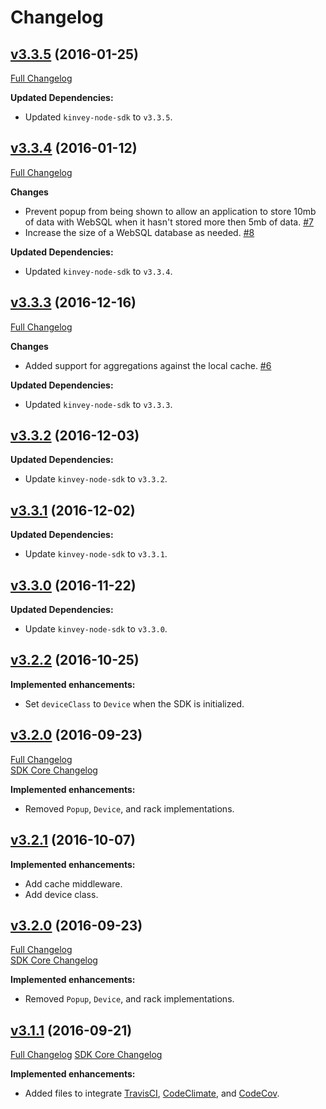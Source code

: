 # Changelog
## [v3.3.5](https://github.com/Kinvey/html5-sdk/tree/v3.3.5) (2016-01-25)
[Full Changelog](https://github.com/Kinvey/html5-sdk/compare/v3.3.4...v3.3.5)<br/>

**Updated Dependencies:**
- Updated `kinvey-node-sdk` to `v3.3.5`.

## [v3.3.4](https://github.com/Kinvey/html5-sdk/tree/v3.3.4) (2016-01-12)
[Full Changelog](https://github.com/Kinvey/html5-sdk/compare/v3.3.3...v3.3.4)<br/>

**Changes**
- Prevent popup from being shown to allow an application to store 10mb of data with WebSQL when it hasn't stored more then 5mb of data. [#7](https://github.com/Kinvey/html5-sdk/pull/7)
- Increase the size of a WebSQL database as needed. [#8](https://github.com/Kinvey/html5-sdk/pull/8)

**Updated Dependencies:**
- Updated `kinvey-node-sdk` to `v3.3.4`.

## [v3.3.3](https://github.com/Kinvey/html5-sdk/tree/v3.3.3) (2016-12-16)
[Full Changelog](https://github.com/Kinvey/html5-sdk/compare/v3.3.2...v3.3.3)<br/>

**Changes**
- Added support for aggregations against the local cache. [#6](https://github.com/Kinvey/html5-sdk/pull/6)

**Updated Dependencies:**
- Updated `kinvey-node-sdk` to `v3.3.3`.

## [v3.3.2](https://github.com/Kinvey/html5-sdk/tree/v3.3.2) (2016-12-03)

**Updated Dependencies:**
- Update `kinvey-node-sdk` to `v3.3.2`.


## [v3.3.1](https://github.com/Kinvey/html5-sdk/tree/v3.3.1) (2016-12-02)

**Updated Dependencies:**
- Update `kinvey-node-sdk` to `v3.3.1`.

## [v3.3.0](https://github.com/Kinvey/html5-sdk/tree/v3.3.0) (2016-11-22)

**Updated Dependencies:**
- Update `kinvey-node-sdk` to `v3.3.0`.

## [v3.2.2](https://github.com/Kinvey/html5-sdk/tree/v3.2.2) (2016-10-25)

**Implemented enhancements:**
- Set `deviceClass` to `Device` when the SDK is initialized.

## [v3.2.0](https://github.com/Kinvey/html5-sdk/tree/v3.2.0) (2016-09-23)
[Full Changelog](https://github.com/Kinvey/html5-sdk/compare/3.1.1...3.2.0)<br/>
[SDK Core Changelog](https://github.com/Kinvey/javascript-sdk-core/blob/master/CHANGELOG.md)

**Implemented enhancements:**
- Removed `Popup`, `Device`, and rack implementations.

## [v3.2.1](https://github.com/Kinvey/html5-sdk/tree/v3.2.1) (2016-10-07)

**Implemented enhancements:**
- Add cache middleware.
- Add device class.

## [v3.2.0](https://github.com/Kinvey/html5-sdk/tree/v3.2.0) (2016-09-23)
[Full Changelog](https://github.com/Kinvey/html5-sdk/compare/3.1.1...3.2.0)<br/>
[SDK Core Changelog](https://github.com/Kinvey/javascript-sdk-core/blob/master/CHANGELOG.md)

**Implemented enhancements:**
- Removed `Popup`, `Device`, and rack implementations.

## [v3.1.1](https://github.com/Kinvey/html5-sdk/tree/v3.1.1) (2016-09-21)
[Full Changelog](https://github.com/Kinvey/html5-sdk/compare/3.1.0...3.1.1)
[SDK Core Changelog](https://github.com/Kinvey/javascript-sdk-core/blob/master/CHANGELOG.md)

**Implemented enhancements:**

- Added files to integrate [TravisCI](https://travis-ci.org/Kinvey/html5-sdk), [CodeClimate](https://codeclimate.com/github/Kinvey/html5-sdk), and [CodeCov](https://codecov.io/gh/Kinvey/html5-sdk).
